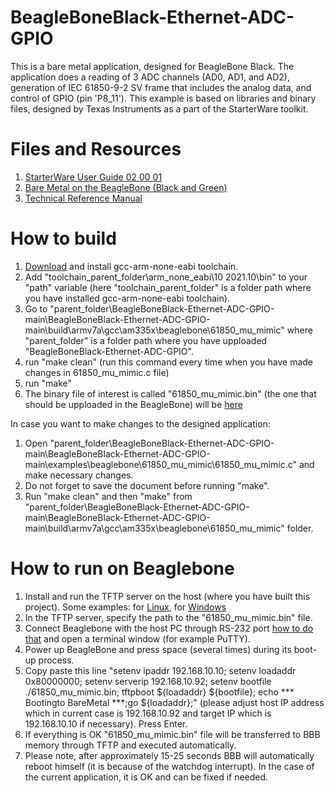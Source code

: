 # BeagleBoneBlack-Ethernet-ADC-GPIO

This is a bare metal application, designed for BeagleBone Black. The application does a reading of 3 ADC channels (AD0, AD1, and AD2), generation of IEC 61850-9-2 SV frame that includes the analog data, and control of GPIO (pin 'P8_11'). This example is based on libraries and binary files, designed by Texas Instruments as a part of the StarterWare toolkit.

# Files and Resources
1. [StarterWare User Guide 02 00 01](https://usermanual.wiki/Document/UserGuide02000101.45177949/html)
2. [Bare Metal on the BeagleBone (Black and Green)](https://opencoursehub.cs.sfu.ca/bfraser/grav-cms/ensc351/guides/files/BareMetalGuide.pdf)
3. [Technical Reference Manual](https://www.ti.com/lit/ug/spruh73q/spruh73q.pdf)

# How to build
1. [Download](https://launchpad.net/gcc-arm-embedded/4.7/4.7-2012-q4-major) and install gcc-arm-none-eabi toolchain.
2. Add "toolchain_parent_folder\arm_none_eabi\10 2021.10\bin" to your "path" variable (here "toolchain_parent_folder" is a folder path where you have installed gcc-arm-none-eabi toolchain).
3. Go to "parent_folder\BeagleBoneBlack-Ethernet-ADC-GPIO-main\BeagleBoneBlack-Ethernet-ADC-GPIO-main\build\armv7a\gcc\am335x\beaglebone\61850_mu_mimic" where "parent_folder" is a folder path where you have upploaded "BeagleBoneBlack-Ethernet-ADC-GPIO".
4. run "make clean" (run this command every time when you have made changes in 61850_mu_mimic.c file) 
5. run "make"
6. The binary file of interest is called "61850_mu_mimic.bin" (the one that should be upploaded in the BeagleBone) will be [here](https://github.com/mrv-king/BeagleBoneBlack-Ethernet-ADC-GPIO/tree/main/binary/armv7a/gcc/am335x/beaglebone/61850_mu_mimic/Release)


In case you want to make changes to the designed application:
1. Open "parent_folder\BeagleBoneBlack-Ethernet-ADC-GPIO-main\BeagleBoneBlack-Ethernet-ADC-GPIO-main\examples\beaglebone\61850_mu_mimic\61850_mu_mimic.c" and make necessary changes.
2. Do not forget to save the document before running "make".
3. Run "make clean" and then "make" from "parent_folder\BeagleBoneBlack-Ethernet-ADC-GPIO-main\BeagleBoneBlack-Ethernet-ADC-GPIO-main\build\armv7a\gcc\am335x\beaglebone\61850_mu_mimic" folder.

# How to run on Beaglebone
1. Install and run the TFTP server on the host (where you have built this project). Some examples: for [Linux](https://community.arm.com/oss-platforms/w/docs/495/tftp-remote-network-kernel-using-u-boot), for [Windows](https://pjo2.github.io/tftpd64/)
2. In the TFTP server, specify the path to the "61850_mu_mimic.bin" file.
3. Connect Beaglebone with the host PC through RS-232 port [how to do that](https://www.dummies.com/article/technology/computers/hardware/beaglebone/how-to-connect-the-beaglebone-black-via-serial-over-usb-144981/) and open a terminal window (for example PuTTY).
4. Power up BeagleBone and press space (several times) during its boot-up process.
5. Copy paste this line "setenv ipaddr 192.168.10.10; setenv loadaddr 0x80000000; setenv serverip 192.168.10.92; setenv bootfile ./61850_mu_mimic.bin; tftpboot ${loadaddr} ${bootfile}; echo *** Bootingto BareMetal ***;go ${loadaddr};" (please adjust host IP address which in current case is 192.168.10.92 and target IP which is 192.168.10.10 if necessary). Press Enter.
6. If everything is OK "61850_mu_mimic.bin" file will be transferred to BBB memory through TFTP and executed automatically.
7. Please note, after approximately 15-25 seconds BBB will automatically reboot himself (it is because of the watchdog interrupt). In the case of the current application, it is OK and can be fixed if needed. 

